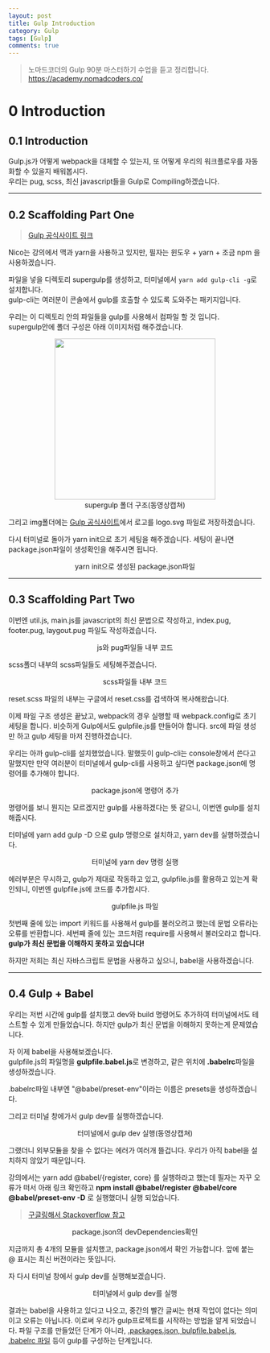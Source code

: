 ```yaml
---
layout: post
title: Gulp Introduction
category: Gulp
tags: [Gulp]
comments: true
---
```


> 노마드코더의 Gulp 90분 마스터하기 수업을 듣고 정리합니다. <https://academy.nomadcoders.co/>

# 0 Introduction

## 0.1 Introduction

Gulp.js가 어떻게 webpack을 대체할 수 있는지, 또 어떻게 우리의 워크플로우를 자동화할 수 있을지 배워봅시다.  
우리는 pug, scss, 최신 javascript들을 Gulp로 Compiling하겠습니다.

---

## 0.2 Scaffolding Part One

> [Gulp 공식사이트 링크](https://gulpjs.com/)

Nico는 강의에서 맥과 yarn을 사용하고 있지만, 필자는 윈도우 + yarn + 조금 npm 을 사용하겠습니다.  

파일을 넣을 디렉토리 supergulp를 생성하고, 터미널에서 `yarn add gulp-cli -g`로 설치합니다.  
gulp-cli는 여러분이 콘솔에서 gulp를 호출할 수 있도록 도와주는 패키지입니다.

우리는 이 디렉토리 안의 파일들을 gulp를 사용해서 컴파일 할 것 입니다.  
supergulp안에 폴더 구성은 아래 이미지처럼 해주겠습니다.

<center>
<figure>
<img src="/assets/post-img/gulp/nomad_gulp_0-1.jpg" alt="" style="width: 320px;">
<figcaption>supergulp 폴더 구조(동영상캡쳐)</figcaption>
</figure>
</center>

그리고 img폴더에는 [Gulp 공식사이트](https://gulpjs.com/)에서 로고를 logo.svg 파일로 저장하겠습니다.

다시 터미널로 돌아가 yarn init으로 초기 세팅을 해주겠습니다. 세팅이 끝나면 package.json파일이 생성확인을 해주시면 됩니다.

<center>
<figure>
<img src="/assets/post-img/gulp/nomad_gulp_0-3.jpg" alt="">
<figcaption>yarn init으로 생성된 package.json파일</figcaption>
</figure>
</center>

---

## 0.3 Scaffolding Part Two

이번엔 util.js, main.js를 javascript의 최신 문법으로 작성하고,
index.pug, footer.pug, laygout.pug 파일도 작성하겠습니다.

<center>
<figure>
<img src="/assets/post-img/gulp/nomad_gulp_0-4.jpg" alt="">
<figcaption>js와 pug파일들 내부 코드</figcaption>
</figure>
</center>

scss폴더 내부의 scss파일들도 세팅해주겠습니다.

<center>
<figure>
<img src="/assets/post-img/gulp/nomad_gulp_0-5.jpg" alt="">
<figcaption>scss파일들 내부 코드</figcaption>
</figure>
</center>

reset.scss 파일의 내부는 구글에서 reset.css를 검색하여 복사해왔습니다.

이제 파일 구조 생성은 끝났고, webpack의 경우 실행할 때 webpack.config로 초기 세팅을 합니다. 비슷하게 Gulp에서도 gulpfile.js를 만들어야 합니다. src에 파일 생성만 하고 gulp 세팅을 마저 진행하겠습니다.

우리는 아까 gulp-cli를 설치했었습니다. 말했듯이 gulp-cli는 console창에서 쓴다고 말했지만 만약 여러분이 터미널에서 gulp-cli를 사용하고 싶다면 package.json에 명령어를 추가해야 합니다.

<center>
<figure>
<img src="/assets/post-img/gulp/nomad_gulp_0-6.jpg" alt="">
<figcaption>package.json에 명령어 추가</figcaption>
</figure>
</center>

명령어를 보니 뭔지는 모르겠지만 gulp를 사용하겠다는 뜻 같으니, 이번엔 gulp를 설치해줍시다.

터미널에 yarn add gulp -D 으로 gulp 명령으로 설치하고, yarn dev를 실행하겠습니다.

<center>
<figure>
<img src="/assets/post-img/gulp/nomad_gulp_0-7.jpg" alt="">
<figcaption>터미널에 yarn dev 명령 실행</figcaption>
</figure>
</center>

에러부분은 무시하고, gulp가 제대로 작동하고 있고, gulpfile.js를 활용하고 있는게 확인되니, 이번엔 gulpfile.js에 코드를 추가합시다.

<center>
<figure>
<img src="/assets/post-img/gulp/nomad_gulp_0-8.jpg" alt="">
<figcaption>gulpfile.js 파일</figcaption>
</figure>
</center>

첫번째 줄에 있는 import 키워드를 사용해서 gulp를 불러오려고 했는데 문법 오류라는 오류를 반환합니다. 세번째 줄에 있는 코드처럼 require를 사용해서 불러오라고 합니다.  
**gulp가 최신 문법을 이해하지 못하고 있습니다!**

하지만 저희는 최신 자바스크립트 문법을 사용하고 싶으니, babel을 사용하겠습니다.

---

## 0.4 Gulp + Babel

우리는 저번 시간에 gulp를 설치했고 dev와 build 명령어도 추가하여 터미널에서도 테스트할 수 있게 만들었습니다. 하지만 gulp가 최신 문법을 이해하지 못하는게 문제였습니다.

자 이제 babel을 사용해보겠습니다.  
gulpfile.js의 파일명을 **gulpfile.babel.js**로 변경하고, 같은 위치에 **.babelrc**파일을 생성하겠습니다.  

.babelrc파일 내부엔 "@babel/preset-env"이라는 이름은 presets을 생성하겠습니다.

그리고 터미널 창에가서 gulp dev를 실행하겠습니다.

<center>
<figure>
<img src="/assets/post-img/gulp/nomad_gulp_0-2.jpg" alt="">
<figcaption>터미널에서 gulp dev 실행(동영상캡쳐)</figcaption>
</figure>
</center>


그랬더니 외부모듈을 찾을 수 없다는 에러가 여러개 뜰겁니다. 
우리가 아직 babel을 설치하지 않았기 때문입니다.  

강의에서는 yarn add @babel/{register, core} 를 실행하라고 했는데 필자는 자꾸 오류가 떠서
아래 링크 확인하고 **npm install @babel/register @babel/core @babel/preset-env -D** 로 실행했더니 실행 되었습니다.

> [구글링해서 Stackoverflow 참고](https://stackoverflow.com/questions/29207878/requirebabel-register-doesnt-work)

<center>
<figure>
<img src="/assets/post-img/gulp/nomad_gulp_0-9.jpg" alt="">
<figcaption>package.json의 devDependencies확인</figcaption>
</figure>
</center>

지금까지 총 4개의 모듈을 설치했고, package.json에서 확인 가능합니다.
앞에 붙는 @ 표시는 최신 버전이라는 뜻입니다.

자 다시 터미널 창에서 gulp dev를 실행해보겠습니다.

<center>
<figure>
<img src="/assets/post-img/gulp/nomad_gulp_0-10.jpg" alt="">
<figcaption>터미널에서 gulp dev를 실행</figcaption>
</figure>
</center>

결과는 babel을 사용하고 있다고 나오고, 중간의 빨간 글씨는 현재 작업이 없다는 의미이고 오류는 아닙니다. 
이로써 우리가 gulp프로젝트를 시작하는 방법을 알게 되었습니다.
파일 구조를 만들었던 단계가 아니라, <u>.packages.json, bulpfile.babel.js, .babelrc 파일</u> 등이 gulp를 구성하는 단계입니다.
